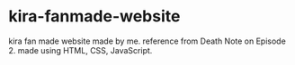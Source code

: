 # kira-fanmade-website
kira fan made website made by me. reference from Death Note on Episode 2. made using HTML, CSS, JavaScript.
